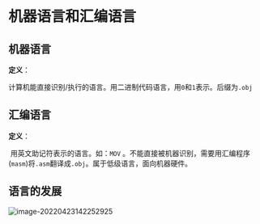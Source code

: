 # 机器语言和汇编语言

## 机器语言

**定义**：

​	计算机能直接识别/执行的语言。用二进制代码语言，用`0`和`1`表示。后缀为`.obj`

## 汇编语言

**定义**：

​	用英文助记符表示的语言。如：`MOV` 。不能直接被机器识别，需要用汇编程序(`masm`)将`.asm`翻译成`.obj`。属于低级语言，面向机器硬件。

## 语言的发展

![image-20220423142252925](https://cdn.jsdelivr.net/gh/letengzz/Two-C@main/img/PM/First/%E8%AF%AD%E8%A8%80%E7%9A%84%E5%8F%91%E5%B1%95.png)